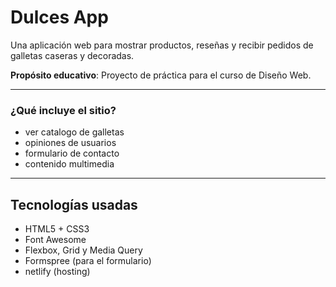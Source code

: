 # Dulces App 

Una aplicación web para mostrar productos, reseñas y recibir pedidos de galletas caseras y decoradas.

 **Propósito educativo**: Proyecto de práctica para el curso de Diseño Web.

---

###  ¿Qué incluye el sitio?

- ver catalogo de galletas 
- opiniones de usuarios 
- formulario de contacto
- contenido multimedia

---

## Tecnologías usadas
- HTML5 + CSS3
- Font Awesome
- Flexbox, Grid y Media Query
- Formspree (para el formulario)
- netlify (hosting)
